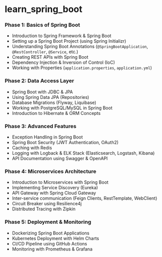 # learn_spring_boot

### **Phase 1: Basics of Spring Boot**
- Introduction to Spring Framework & Spring Boot
- Setting up a Spring Boot Project (using Spring Initializr)
- Understanding Spring Boot Annotations (`@SpringBootApplication`, `@RestController`, `@Service`, etc.)
- Creating REST APIs with Spring Boot
- Dependency Injection & Inversion of Control (IoC)
- Working with Properties (`application.properties`, `application.yml`)

### **Phase 2: Data Access Layer**
- Spring Boot with JDBC & JPA
- Using Spring Data JPA (Repositories)
- Database Migrations (Flyway, Liquibase)
- Working with PostgreSQL/MySQL in Spring Boot
- Introduction to Hibernate & ORM Concepts

### **Phase 3: Advanced Features**
- Exception Handling in Spring Boot
- Spring Boot Security (JWT Authentication, OAuth2)
- Caching with Redis
- Logging with Logback & ELK Stack (Elasticsearch, Logstash, Kibana)
- API Documentation using Swagger & OpenAPI

### **Phase 4: Microservices Architecture**
- Introduction to Microservices with Spring Boot
- Implementing Service Discovery (Eureka)
- API Gateway with Spring Cloud Gateway
- Inter-service communication (Feign Clients, RestTemplate, WebClient)
- Circuit Breaker using Resilience4j
- Distributed Tracing with Zipkin

### **Phase 5: Deployment & Monitoring**
- Dockerizing Spring Boot Applications
- Kubernetes Deployment with Helm Charts
- CI/CD Pipeline using GitHub Actions
- Monitoring with Prometheus & Grafana

